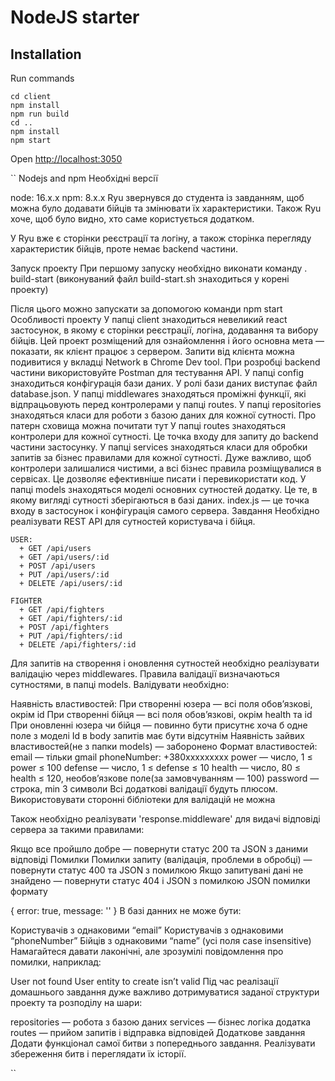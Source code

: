# NodeJS starter

## Installation

Run commands

```
cd client
npm install
npm run build
cd ..
npm install
npm start

```

Open [http://localhost:3050](http://localhost:3050)

``
Nodejs and npm
Необхідні версії

node: 16.x.x
npm: 8.x.x
Ryu звернувся до студента із завданням, щоб можна було додавати бійців та змінювати їх характеристики. Також Ryu хоче, щоб було видно, хто саме користується додатком.

У Ryu вже є сторінки реєстрації та логіну, а також сторінка перегляду характеристик бійців, проте немає backend частини.

Запуск проекту
При першому запуску необхідно виконати команду
. build-start
(виконуваний файл build-start.sh знаходиться у корені проекту)

Після цього можно запускати за допомогою команди
npm start
Особливості проекту
У папці client знаходиться невеликий react застосунок, в якому є сторінки реєстрації, логіна, додавання та вибору бійців. Цей проект розміщений для ознайомлення і його основна мета — показати, як клієнт працює з сервером. Запити від клієнта можна подивитися у вкладці Network в Chrome Dev tool. При розробці backend частини використовуйте Postman для тестування API.
У папці config знаходиться конфігурація бази даних. У ролі бази даних виступає файл database.json.
У папці middlewares знаходяться проміжні функції, які відпрацьовують перед контролерами у папці routes.
У папці repositories знаходяться класи для роботи з базою даних для кожної сутності. Про патерн сховища можна почитати тут
У папці routes знаходяться контролери для кожної сутності. Це точка входу для запиту до backend частини застосунку.
У папці services знаходяться класи для обробки запитів за бізнес правилами для кожної сутності. Дуже важливо, щоб контролери залишалися чистими, а всі бізнес правила розміщувалися в сервісах. Це дозволяє ефективніше писати і перевикористати код.
У папці models знаходяться моделі основних сутностей додатку. Це те, в якому вигляді сутності зберігаються в базі даних.
index.js — це точка входу в застосунок і конфігурація самого сервера.
Завдання
Необхідно реалізувати REST API для сутностей користувача і бійця.

    USER:
      + GET /api/users
      + GET /api/users/:id
      + POST /api/users
      + PUT /api/users/:id
      + DELETE /api/users/:id

    FIGHTER
      + GET /api/fighters
      + GET /api/fighters/:id
      + POST /api/fighters
      + PUT /api/fighters/:id
      + DELETE /api/fighters/:id

Для запитів на створення і оновлення сутностей необхідно реалізувати валідацію через middlewares. Правила валідації визначаються сутностями, в папці models. Валідувати необхідно:

Наявність властивостей:
При створенні юзера — всі поля обов’язкові, окрім id
При створенні бійця — всі поля обов’язкові, окрім health та id
При оновленні юзера чи бійця — повинно бути присутнє хоча б одне поле з моделі
Id в body запитів має бути відсутнім
Наявність зайвих властивостей(не з папки models) — заборонено
Формат властивостей:
email — тільки gmail
phoneNumber: +380xxxxxxxxx
power — число, 1 ≤ power ≤ 100
defense — число, 1 ≤ defense ≤ 10
health — число, 80 ≤ health ≤ 120, необов’язкове поле(за замовчуванням — 100)
password — строка, min 3 символи
Всі додаткові валідації будуть плюсом. Використовувати сторонні бібліотеки для валідацій не можна

Також необхідно реалізувати 'response.middleware' для видачі відповіді сервера за такими правилами:

Якщо все пройшло добре — повернути статус 200 та JSON з даними відповіді
Помилки
Помилки запиту (валідація, проблеми в обробці) — повернути статус 400 та JSON з помилкою
Якщо запитувані дані не знайдено — повернути статус 404 і JSON з помилкою
JSON помилки формату

{
error: true,
message: ''
}
В базі данних не може бути:

Користувачів з однаковими “email”
Користувачів з однаковими “phoneNumber”
Бійців з однаковими “name” (усі поля case insensitive)
Намагайтеся давати лаконічні, але зрозумілі повідомлення про помилки, наприклад:

User not found
User entity to create isn’t valid
Під час реалізації домашнього завдання дуже важливо дотримуватися заданої структури проекту та розподілу на шари:

repositories — робота з базою даних
services — бізнес логіка додатка
routes — прийом запитів і відправка відповідей
Додаткове завдання
Додати функціонал самої битви з попереднього завдання.
Реалізувати збереження битв і переглядати їх історії.

``
